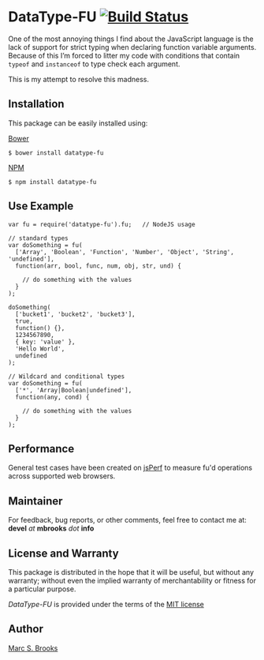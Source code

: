 # DataType-FU [<img src="https://travis-ci.org/nuxy/DataType-FU.svg?branch=develop" alt="Build Status" />](https://travis-ci.org/nuxy/DataType-FU)

One of the most annoying things I find about the JavaScript language is the lack of support for strict typing when declaring function variable arguments.  Because of this I’m forced to litter my code with conditions that contain `typeof` and `instanceof` to type check each argument.

This is my attempt to resolve this madness.

## Installation

This package can be easily installed using:

[Bower](http://bower.io)

    $ bower install datatype-fu

[NPM](https://www.npmjs.org)

    $ npm install datatype-fu

## Use Example

```
var fu = require('datatype-fu').fu;   // NodeJS usage

// standard types
var doSomething = fu(
  ['Array', 'Boolean', 'Function', 'Number', 'Object', 'String', 'undefined'],
  function(arr, bool, func, num, obj, str, und) {

    // do something with the values
  }
);

doSomething(
  ['bucket1', 'bucket2', 'bucket3'],
  true,
  function() {},
  1234567890,
  { key: 'value' },
  'Hello World',
  undefined
);

// Wildcard and conditional types
var doSomething = fu(
  ['*', 'Array|Boolean|undefined'],
  function(any, cond) {

    // do something with the values
  }
);
```

## Performance

General test cases have been created on [jsPerf](http://jsperf.com/datatype-fu) to measure fu'd operations across supported web browsers.

## Maintainer

For feedback, bug reports, or other comments, feel free to contact me at: **devel** _at_ **mbrooks** _dot_ **info**

## License and Warranty

This package is distributed in the hope that it will be useful, but without any warranty; without even the implied warranty of merchantability or fitness for a particular purpose.

_DataType-FU_ is provided under the terms of the [MIT license](http://www.opensource.org/licenses/mit-license.php)

## Author

[Marc S. Brooks](https://github.com/nuxy)
